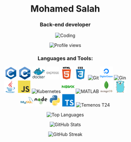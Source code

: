 <h1 align="center">Mohamed Salah</h1>
<h3 align="center"> Back-end developer</h3>

<p align="center">
  <img src="https://mir-s3-cdn-cf.behance.net/projects/404/458b7e41201431.Y3JvcCw3NzMsNjA1LDQ3LDQ2Mg.jpg" alt="Coding" width="400" />
</p>

<p align="center">
  <img src="https://komarev.com/ghpvc/?username=mohamedsalah674&label=Profile%20views&color=0e75b6&style=flat" alt="Profile views" />
</p>

<h3 align="center">Languages and Tools:</h3>
<div style="width: 80%; margin: 0 auto;">

<p align="center">
  <img src="https://raw.githubusercontent.com/devicons/devicon/master/icons/c/c-original.svg" alt="C" width="40" height="40"/>
<i<img src="https://raw.githubusercontent.com/devicons/devicon/master/icons/c/c-original.svg" alt="C" width="40" height="40"/>
<img src="https://raw.githubusercontent.com/devicons/devicon/master/icons/cplusplus/cplusplus-original.svg" alt="C++" width="40" height="40"/>
<img src="https://raw.githubusercontent.com/devicons/devicon/master/icons/docker/docker-original-wordmark.svg" alt="Docker" width="40" height="40"/>
<img src="https://raw.githubusercontent.com/devicons/devicon/master/icons/express/express-original-wordmark.svg" alt="Express.js" width="40" height="40"/>
<img src="https://raw.githubusercontent.com/devicons/devicon/master/icons/html5/html5-original-wordmark.svg" alt="HTML5" width="40" height="40"/>
<img src="https://raw.githubusercontent.com/devicons/devicon/master/icons/css3/css3-original-wordmark.svg" alt="CSS3" width="40" height="40"/>
<img src="https://www.vectorlogo.zone/logos/git-scm/git-scm-icon.svg" alt="Git" width="40" height="40"/>
<img src="https://raw.githubusercontent.com/devicons/devicon/master/icons/digitalocean/digitalocean-original-wordmark.svg" alt="DigitalOcean" width="40" height="40"/>
<img src="https://programmer.ink/images/think/a6054e88fd4aa445f4a447855420e311.jpg" alt="Gin" width="40" height="40"/>
<img src="https://raw.githubusercontent.com/devicons/devicon/master/icons/java/java-original.svg" alt="Java" width="40" height="40"/>
<img src="https://raw.githubusercontent.com/devicons/devicon/master/icons/javascript/javascript-original.svg" alt="JavaScript" width="40" height="40"/>
<img src="https://www.vectorlogo.zone/logos/kubernetes/kubernetes-icon.svg" alt="Kubernetes" width="40" height="40"/>
<img src="https://raw.githubusercontent.com/devicons/devicon/master/icons/nginx/nginx-original.svg" alt="NGINX" width="40" height="40"/>
<img src="https://upload.wikimedia.org/wikipedia/commons/2/21/Matlab_Logo.png" alt="MATLAB" width="40" height="40"/>
<img src="https://raw.githubusercontent.com/devicons/devicon/master/icons/mongodb/mongodb-original-wordmark.svg" alt="MongoDB" width="40" height="40"/>
<img src="https://raw.githubusercontent.com/devicons/devicon/master/icons/go/go-original.svg" alt="Golang" width="40" height="40"/>
<img src="https://raw.githubusercontent.com/devicons/devicon/master/icons/mysql/mysql-original-wordmark.svg" alt="MySQL" width="40" height="40"/>
<img src="https://raw.githubusercontent.com/devicons/devicon/master/icons/nodejs/nodejs-original-wordmark.svg" alt="Node.js" width="40" height="40"/>
<img src="https://raw.githubusercontent.com/devicons/devicon/master/icons/python/python-original.svg" alt="Python" width="40" height="40"/>
<img src="https://raw.githubusercontent.com/devicons/devicon/master/icons/typescript/typescript-original.svg" alt="TypeScript" width="40" height="40"/>
  <img src="https://www.itssglobal.com/wp-content/uploads/2020/06/T24CoreBanking.png" alt="Temenos T24" width="40" height="40"/>

<p align="center">
</div>




</p>

<p align="center">
  <img src="https://github-readme-stats.vercel.app/api/top-langs?username=mohamedsalah674&show_icons=true&locale=en&layout=compact" alt="Top Languages" />
</p>

<p align="center">
  <img src="https://github-readme-stats.vercel.app/api?username=mohamedsalah674&show_icons=true&locale=en" alt="GitHub Stats" />
</p>

<p align="center">
  <img src="https://github-readme-streak-stats.herokuapp.com/?user=mohamedsalah674" alt="GitHub Streak" />
</p>
